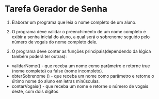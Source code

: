 # Tarefa Gerador de Senha
1. Elaborar um programa que leia o nome completo de um aluno.

2. O programa deve validar o preenchimento de um nome completo e exibir a senha inicial do aluno, a qual será o sobrenome seguido pelo número de vogais do nome completo dele.

3. O programa deve conter as funções principais(dependendo da lógica também poderá ter outras):

- validarNome() - que receba um nome como parâmetro e retorne true (nome completo) ou false (nome incompleto).
- obterSobrenome () - que receba um nome como parâmetro e retorne o último nome do aluno em letras minúsculas.
- contarVogais() - que receba um nome e retorne o número de vogais deste, com dois dígitos. 